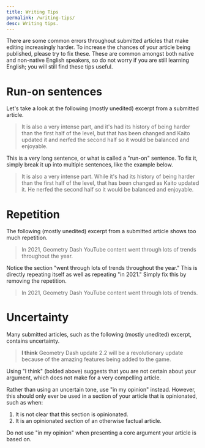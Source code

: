 ```yaml
---
title: Writing Tips
permalink: /writing-tips/
desc: Writing tips.
---
```


There are some common errors throughout submitted articles that make editing increasingly harder. To increase the chances of your article being published, please try to fix these. These are common amongst both native and non-native English speakers, so do not worry if you are still learning English; you will still find these tips useful.

# Run-on sentences

Let's take a look at the following (mostly unedited) excerpt from a submitted article.

> It is also a very intense part, and it's had its history of being harder than the first half of the level, but that has been changed and Kaito updated it and nerfed the second half so it would be balanced and enjoyable.

This is a very long sentence, or what is called a "run-on" sentence. To fix it, simply break it up into multiple sentences, like the example below.

> It is also a very intense part. While it's had its history of being harder than the first half of the level, that has been changed as Kaito updated it. He nerfed the second half so it would be balanced and enjoyable.

# Repetition

The following (mostly unedited) excerpt from a submitted article shows too much repetition.

> In 2021, Geometry Dash YouTube content went through lots of trends throughout the year.

Notice the section "went through lots of trends throughout the year." This is directly repeating itself as well as repeating "in 2021." Simply fix this by removing the repetition.

> In 2021, Geometry Dash YouTube content went through lots of trends.

<!-- The following (mostly unedited) excerpt from a submitted article shows too much repetition.

> Geometry Dash update 2.2 will be a revolutionary update because of the amazing features being added to the game, like the new camera triggers and two new gamemodes (swing copter and platformer mode).

First, both "the game" is a repeat of "Geometry Dash" (both bolded below).

> __Geometry Dash__ update 2.2 will be a revolutionary update because of the amazing features being added to __the game__, like the new camera triggers and two new gamemodes (swing copter and platformer mode).

"The game" is redundant, as the reader was already told the game ("Geometry Dash"). Instead, that can be cut out.

> Geometry Dash update 2.2 will be a revolutionary update because of the amazing features being added, like the new camera triggers and two new gamemodes (swing copter and platformer mode).

Similarly, the "swing copter and platformer mode" is a repeat of "two new gamemodes" (both bolded below).

> Geometry Dash update 2.2 will be a revolutionary update because of the amazing features being added, like the new camera triggers and __two new gamemodes__ (__swing copter and platformer mode__).

Simply remove one of the bolded instances above. In this case, it is probably best to keep the second bold instance ("swing copter and platformer mode") as it contains the most detail.

> Geometry Dash update 2.2 will be a revolutionary update because of the amazing features being added, like the new camera triggers, swing copter, and platformer mode. -->

# Uncertainty

Many submitted articles, such as the following (mostly unedited) excerpt, contains uncertainty.

> **I think** Geometry Dash update 2.2 will be a revolutionary update because of the amazing features being added to the game.

Using "I think" (bolded above) suggests that you are not certain about your argument, which does not make for a very compelling article.

Rather than using an uncertain tone, use "in my opinion" instead. However, this should only ever be used in a section of your article that is opinionated, such as when:

1. It is not clear that this section is opinionated.
2. It is an opinionated section of an otherwise factual article.

Do not use "in my opinion" when presenting a core argument your article is based on.
